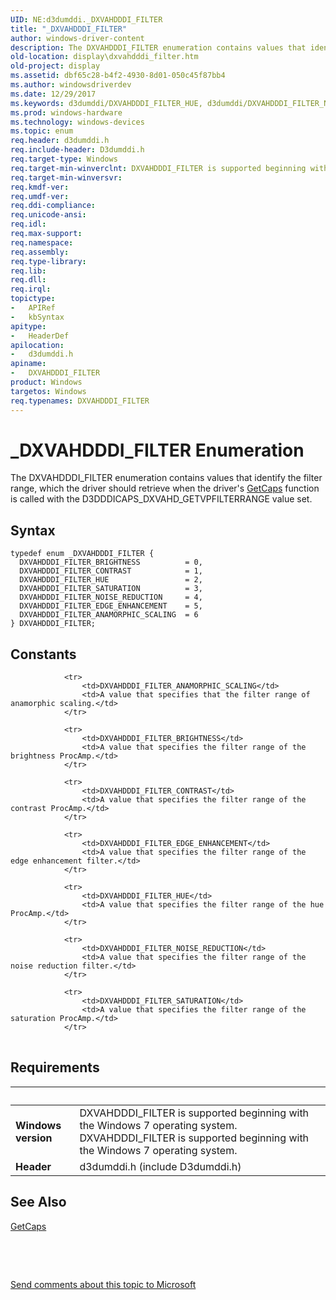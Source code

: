 ```yaml
---
UID: NE:d3dumddi._DXVAHDDDI_FILTER
title: "_DXVAHDDDI_FILTER"
author: windows-driver-content
description: The DXVAHDDDI_FILTER enumeration contains values that identify the filter range, which the driver should retrieve when the driver's GetCaps function is called with the D3DDDICAPS_DXVAHD_GETVPFILTERRANGE value set.
old-location: display\dxvahdddi_filter.htm
old-project: display
ms.assetid: dbf65c28-b4f2-4930-8d01-050c45f87bb4
ms.author: windowsdriverdev
ms.date: 12/29/2017
ms.keywords: d3dumddi/DXVAHDDDI_FILTER_HUE, d3dumddi/DXVAHDDDI_FILTER_NOISE_REDUCTION, DXVAHDDDI_FILTER_EDGE_ENHANCEMENT, d3dumddi/DXVAHDDDI_FILTER_EDGE_ENHANCEMENT, _DXVAHDDDI_FILTER, DXVAHDDDI_FILTER enumeration [Display Devices], d3dumddi/DXVAHDDDI_FILTER, DXVAHDDDI_FILTER_ANAMORPHIC_SCALING, DXVAHDDDI_FILTER_SATURATION, DXVAHDDDI_FILTER_CONTRAST, d3dumddi/DXVAHDDDI_FILTER_CONTRAST, DXVAHDDDI_FILTER, DXVA2_Structs_730202a4-96bd-4779-b952-d493295f06ad.xml, display.dxvahdddi_filter, d3dumddi/DXVAHDDDI_FILTER_BRIGHTNESS, DXVAHDDDI_FILTER_NOISE_REDUCTION, d3dumddi/DXVAHDDDI_FILTER_ANAMORPHIC_SCALING, d3dumddi/DXVAHDDDI_FILTER_SATURATION, DXVAHDDDI_FILTER_BRIGHTNESS, DXVAHDDDI_FILTER_HUE
ms.prod: windows-hardware
ms.technology: windows-devices
ms.topic: enum
req.header: d3dumddi.h
req.include-header: D3dumddi.h
req.target-type: Windows
req.target-min-winverclnt: DXVAHDDDI_FILTER is supported beginning with the Windows 7 operating system.
req.target-min-winversvr: 
req.kmdf-ver: 
req.umdf-ver: 
req.ddi-compliance: 
req.unicode-ansi: 
req.idl: 
req.max-support: 
req.namespace: 
req.assembly: 
req.type-library: 
req.lib: 
req.dll: 
req.irql: 
topictype:
-	APIRef
-	kbSyntax
apitype:
-	HeaderDef
apilocation:
-	d3dumddi.h
apiname:
-	DXVAHDDDI_FILTER
product: Windows
targetos: Windows
req.typenames: DXVAHDDDI_FILTER
---
```


# _DXVAHDDDI_FILTER Enumeration
The DXVAHDDDI_FILTER enumeration contains values that identify the filter range, which the driver should retrieve when the driver's <a href="..\d3dumddi\nc-d3dumddi-pfnd3dddi_getcaps.md">GetCaps</a> function is called with the D3DDDICAPS_DXVAHD_GETVPFILTERRANGE value set.

## Syntax
````
typedef enum _DXVAHDDDI_FILTER { 
  DXVAHDDDI_FILTER_BRIGHTNESS          = 0,
  DXVAHDDDI_FILTER_CONTRAST            = 1,
  DXVAHDDDI_FILTER_HUE                 = 2,
  DXVAHDDDI_FILTER_SATURATION          = 3,
  DXVAHDDDI_FILTER_NOISE_REDUCTION     = 4,
  DXVAHDDDI_FILTER_EDGE_ENHANCEMENT    = 5,
  DXVAHDDDI_FILTER_ANAMORPHIC_SCALING  = 6
} DXVAHDDDI_FILTER;
````

## Constants

<table>
            
                <tr>
                    <td>DXVAHDDDI_FILTER_ANAMORPHIC_SCALING</td>
                    <td>A value that specifies that the filter range of anamorphic scaling.</td>
                </tr>
            
                <tr>
                    <td>DXVAHDDDI_FILTER_BRIGHTNESS</td>
                    <td>A value that specifies the filter range of the brightness ProcAmp.</td>
                </tr>
            
                <tr>
                    <td>DXVAHDDDI_FILTER_CONTRAST</td>
                    <td>A value that specifies the filter range of the contrast ProcAmp.</td>
                </tr>
            
                <tr>
                    <td>DXVAHDDDI_FILTER_EDGE_ENHANCEMENT</td>
                    <td>A value that specifies the filter range of the edge enhancement filter.</td>
                </tr>
            
                <tr>
                    <td>DXVAHDDDI_FILTER_HUE</td>
                    <td>A value that specifies the filter range of the hue ProcAmp.</td>
                </tr>
            
                <tr>
                    <td>DXVAHDDDI_FILTER_NOISE_REDUCTION</td>
                    <td>A value that specifies the filter range of the noise reduction filter.</td>
                </tr>
            
                <tr>
                    <td>DXVAHDDDI_FILTER_SATURATION</td>
                    <td>A value that specifies the filter range of the saturation ProcAmp.</td>
                </tr>
</table>


## Requirements
| &nbsp; | &nbsp; |
| ---- |:---- |
| **Windows version** | DXVAHDDDI_FILTER is supported beginning with the Windows 7 operating system. DXVAHDDDI_FILTER is supported beginning with the Windows 7 operating system. |
| **Header** | d3dumddi.h (include D3dumddi.h) |

## See Also

<a href="..\d3dumddi\nc-d3dumddi-pfnd3dddi_getcaps.md">GetCaps</a>



 

 

<a href="mailto:wsddocfb@microsoft.com?subject=Documentation%20feedback [display\display]:%20DXVAHDDDI_FILTER enumeration%20 RELEASE:%20(12/29/2017)&amp;body=%0A%0APRIVACY STATEMENT%0A%0AWe use your feedback to improve the documentation. We don't use your email address for any other purpose, and we'll remove your email address from our system after the issue that you're reporting is fixed. While we're working to fix this issue, we might send you an email message to ask for more info. Later, we might also send you an email message to let you know that we've addressed your feedback.%0A%0AFor more info about Microsoft's privacy policy, see http://privacy.microsoft.com/en-us/default.aspx." title="Send comments about this topic to Microsoft">Send comments about this topic to Microsoft</a>